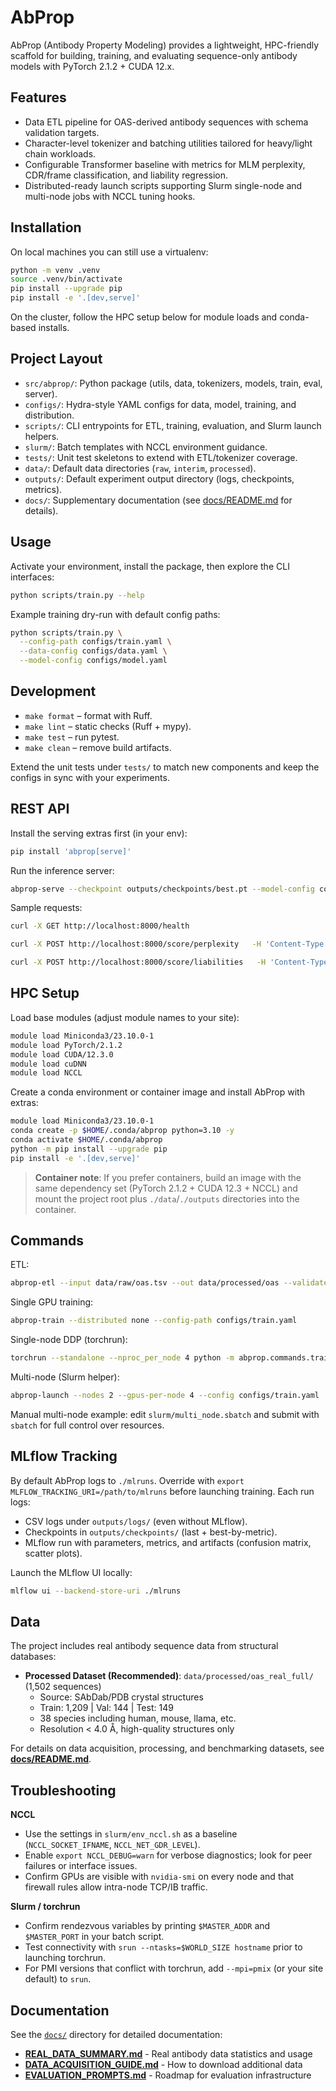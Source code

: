 # AbProp

AbProp (Antibody Property Modeling) provides a lightweight, HPC-friendly scaffold for building, training, and evaluating sequence-only antibody models with PyTorch 2.1.2 + CUDA 12.x.

## Features
- Data ETL pipeline for OAS-derived antibody sequences with schema validation targets.
- Character-level tokenizer and batching utilities tailored for heavy/light chain workloads.
- Configurable Transformer baseline with metrics for MLM perplexity, CDR/frame classification, and liability regression.
- Distributed-ready launch scripts supporting Slurm single-node and multi-node jobs with NCCL tuning hooks.

## Installation

On local machines you can still use a virtualenv:

```bash
python -m venv .venv
source .venv/bin/activate
pip install --upgrade pip
pip install -e '.[dev,serve]'
```

On the cluster, follow the HPC setup below for module loads and conda-based installs.

## Project Layout
- `src/abprop/`: Python package (utils, data, tokenizers, models, train, eval, server).
- `configs/`: Hydra-style YAML configs for data, model, training, and distribution.
- `scripts/`: CLI entrypoints for ETL, training, evaluation, and Slurm launch helpers.
- `slurm/`: Batch templates with NCCL environment guidance.
- `tests/`: Unit test skeletons to extend with ETL/tokenizer coverage.
- `data/`: Default data directories (`raw`, `interim`, `processed`).
- `outputs/`: Default experiment output directory (logs, checkpoints, metrics).
- `docs/`: Supplementary documentation (see [docs/README.md](docs/README.md) for details).

## Usage

Activate your environment, install the package, then explore the CLI interfaces:

```bash
python scripts/train.py --help
```

Example training dry-run with default config paths:

```bash
python scripts/train.py \
  --config-path configs/train.yaml \
  --data-config configs/data.yaml \
  --model-config configs/model.yaml
```

## Development

- `make format` – format with Ruff.
- `make lint` – static checks (Ruff + mypy).
- `make test` – run pytest.
- `make clean` – remove build artifacts.

Extend the unit tests under `tests/` to match new components and keep the configs in sync with your experiments.



## REST API

Install the serving extras first (in your env):

```bash
pip install 'abprop[serve]'
```

Run the inference server:

```bash
abprop-serve --checkpoint outputs/checkpoints/best.pt --model-config configs/model.yaml --host 0.0.0.0 --port 8000
```

Sample requests:

```bash
curl -X GET http://localhost:8000/health

curl -X POST http://localhost:8000/score/perplexity   -H 'Content-Type: application/json'   -d '{"sequences": ["ACDEFG", "ACDGST"]}'

curl -X POST http://localhost:8000/score/liabilities   -H 'Content-Type: application/json'   -d '{"sequences": ["ACDEFG", "ACDGST"]}'
```


## HPC Setup

Load base modules (adjust module names to your site):

```bash
module load Miniconda3/23.10.0-1
module load PyTorch/2.1.2
module load CUDA/12.3.0
module load cuDNN
module load NCCL
```

Create a conda environment or container image and install AbProp with extras:

```bash
module load Miniconda3/23.10.0-1
conda create -p $HOME/.conda/abprop python=3.10 -y
conda activate $HOME/.conda/abprop
python -m pip install --upgrade pip
pip install -e '.[dev,serve]'
```

> **Container note**: If you prefer containers, build an image with the same dependency set (PyTorch 2.1.2 + CUDA 12.3 + NCCL) and mount the project root plus `./data`/`./outputs` directories into the container.

## Commands

ETL:

```bash
abprop-etl --input data/raw/oas.tsv --out data/processed/oas --validate
```

Single GPU training:

```bash
abprop-train --distributed none --config-path configs/train.yaml
```

Single-node DDP (torchrun):

```bash
torchrun --standalone --nproc_per_node 4 python -m abprop.commands.train --distributed ddp --config-path configs/train.yaml
```

Multi-node (Slurm helper):

```bash
abprop-launch --nodes 2 --gpus-per-node 4 --config configs/train.yaml
```

Manual multi-node example: edit `slurm/multi_node.sbatch` and submit with `sbatch` for full control over resources.

## MLflow Tracking

By default AbProp logs to `./mlruns`. Override with `export MLFLOW_TRACKING_URI=/path/to/mlruns` before launching training. Each run logs:

- CSV logs under `outputs/logs/` (even without MLflow).
- Checkpoints in `outputs/checkpoints/` (last + best-by-metric).
- MLflow run with parameters, metrics, and artifacts (confusion matrix, scatter plots).

Launch the MLflow UI locally:

```bash
mlflow ui --backend-store-uri ./mlruns
```


## Data

The project includes real antibody sequence data from structural databases:

- **Processed Dataset (Recommended)**: `data/processed/oas_real_full/` (1,502 sequences)
  - Source: SAbDab/PDB crystal structures
  - Train: 1,209 | Val: 144 | Test: 149
  - 38 species including human, mouse, llama, etc.
  - Resolution < 4.0 Å, high-quality structures only

For details on data acquisition, processing, and benchmarking datasets, see **[docs/README.md](docs/README.md)**.

## Troubleshooting

**NCCL**
- Use the settings in `slurm/env_nccl.sh` as a baseline (`NCCL_SOCKET_IFNAME`, `NCCL_NET_GDR_LEVEL`).
- Enable `export NCCL_DEBUG=warn` for verbose diagnostics; look for peer failures or interface issues.
- Confirm GPUs are visible with `nvidia-smi` on every node and that firewall rules allow intra-node TCP/IB traffic.

**Slurm / torchrun**
- Confirm rendezvous variables by printing `$MASTER_ADDR` and `$MASTER_PORT` in your batch script.
- Test connectivity with `srun --ntasks=$WORLD_SIZE hostname` prior to launching torchrun.
- For PMI versions that conflict with torchrun, add `--mpi=pmix` (or your site default) to `srun`.

## Documentation

See the [`docs/`](docs/) directory for detailed documentation:
- **[REAL_DATA_SUMMARY.md](docs/REAL_DATA_SUMMARY.md)** - Real antibody data statistics and usage
- **[DATA_ACQUISITION_GUIDE.md](docs/DATA_ACQUISITION_GUIDE.md)** - How to download additional data
- **[EVALUATION_PROMPTS.md](docs/EVALUATION_PROMPTS.md)** - Roadmap for evaluation infrastructure

